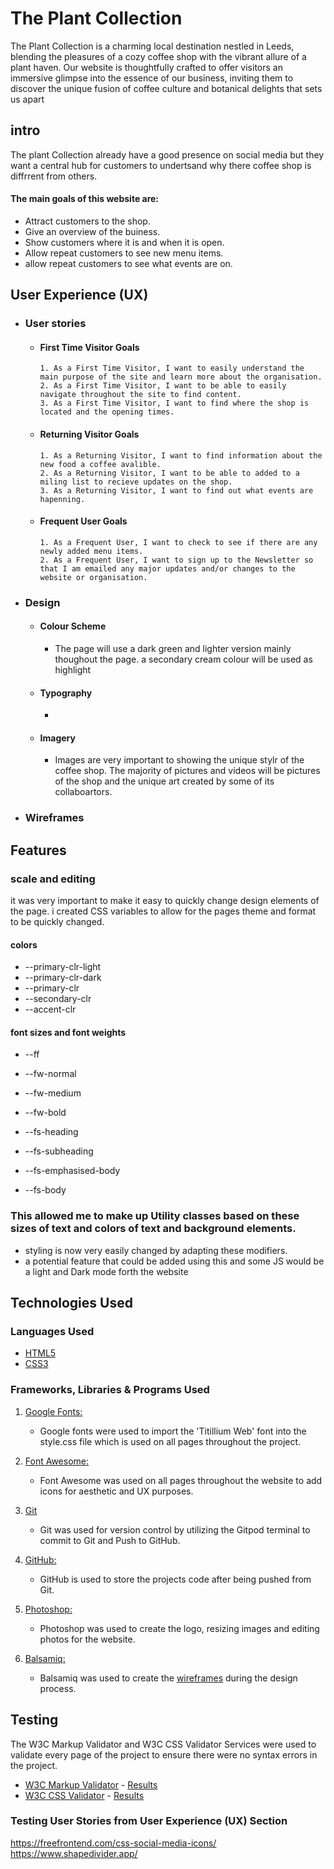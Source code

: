
# The Plant Collection
The Plant Collection is a charming local destination nestled in Leeds, blending the pleasures of a cozy coffee shop with the vibrant allure of a plant haven. Our website is thoughtfully crafted to offer visitors an immersive glimpse into the essence of our business, inviting them to discover the unique fusion of coffee culture and botanical delights that sets us apart


## intro
The plant Collection already have a good presence on social media but they want a central hub for customers to undertsand why there coffee shop is diffrrent from others.

#### The main goals of this website are:
- Attract customers to the shop.
- Give an overview of the buiness.
- Show customers where it is and when it is open.
- Allow repeat customers to see new menu items.
- allow repeat customers to see what events are on.

## User Experience (UX)

- ### User stories

  - #### First Time Visitor Goals

        1. As a First Time Visitor, I want to easily understand the main purpose of the site and learn more about the organisation.
        2. As a First Time Visitor, I want to be able to easily navigate throughout the site to find content.
        3. As a First Time Visitor, I want to find where the shop is located and the opening times.

  - #### Returning Visitor Goals

        1. As a Returning Visitor, I want to find information about the new food a coffee avalible.
        2. As a Returning Visitor, I want to be able to added to a miling list to recieve updates on the shop.
        3. As a Returning Visitor, I want to find out what events are hapenning.

  - #### Frequent User Goals

        1. As a Frequent User, I want to check to see if there are any newly added menu items.
        2. As a Frequent User, I want to sign up to the Newsletter so that I am emailed any major updates and/or changes to the website or organisation.

- ### Design
  - #### Colour Scheme
    - The page will use a dark green and lighter version mainly thoughout the page. a secondary cream colour will be used as highlight
  - #### Typography
    - 
  - #### Imagery
    -  Images are very important to showing the unique stylr of the coffee shop. The majority of pictures and videos will be pictures of the shop and the unique art created by some of its collaboartors.

- ### Wireframes

  

## Features

### scale and editing 
it was very important to make it easy to quickly change design elements of the page. i created CSS variables to allow for the pages theme and format to be quickly changed.

#### colors
- --primary-clr-light
-   --primary-clr-dark
-  --primary-clr 
- --secondary-clr 
- --accent-clr
   

#### font sizes and font weights
- --ff
-   --fw-normal
-   --fw-medium
-  --fw-bold

-  --fs-heading
- --fs-subheading
- --fs-emphasised-body
- --fs-body

### This allowed me to make up Utility classes based on these sizes of text and colors of text and background elements.
- styling is now very easily changed by adapting these modifiers.
- a potential feature that could be added using this and some JS would be a light and Dark mode forth the website


## Technologies Used

### Languages Used

- [HTML5](https://en.wikipedia.org/wiki/HTML5)
- [CSS3](https://en.wikipedia.org/wiki/Cascading_Style_Sheets)

### Frameworks, Libraries & Programs Used
1. [Google Fonts:](https://fonts.google.com/)
    - Google fonts were used to import the 'Titillium Web' font into the style.css file which is used on all pages throughout the project.
2. [Font Awesome:](https://fontawesome.com/)
    - Font Awesome was used on all pages throughout the website to add icons for aesthetic and UX purposes.

3. [Git](https://git-scm.com/)
    - Git was used for version control by utilizing the Gitpod terminal to commit to Git and Push to GitHub.
4. [GitHub:](https://github.com/)
    - GitHub is used to store the projects code after being pushed from Git.
4. [Photoshop:](https://www.adobe.com/ie/products/photoshop.html)
    - Photoshop was used to create the logo, resizing images and editing photos for the website.
5. [Balsamiq:](https://balsamiq.com/)
    - Balsamiq was used to create the [wireframes](https://github.com/) during the design process.

## Testing

The W3C Markup Validator and W3C CSS Validator Services were used to validate every page of the project to ensure there were no syntax errors in the project.

- [W3C Markup Validator](https://jigsaw.w3.org/css-validator/#validate_by_input) - [Results](https://github.com/)
- [W3C CSS Validator](https://jigsaw.w3.org/css-validator/#validate_by_input) - [Results](https://github.com/)

### Testing User Stories from User Experience (UX) Section

<https://freefrontend.com/css-social-media-icons/>
https://www.shapedivider.app/
